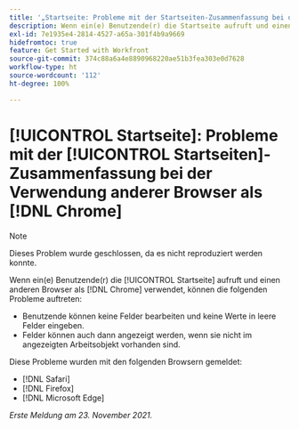 ```yaml
---
title: '„Startseite: Probleme mit der Startseiten-Zusammenfassung bei der Verwendung anderer Browser als Chrome“'
description: Wenn ein(e) Benutzende(r) die Startseite aufruft und einen anderen Browser als Chrome verwendet, können unterschiedliche Probleme auftreten.
exl-id: 7e1935e4-2814-4527-a65a-301f4b9a9669
hidefromtoc: true
feature: Get Started with Workfront
source-git-commit: 374c88a6a4e8890968220ae51b3fea303e0d7628
workflow-type: ht
source-wordcount: '112'
ht-degree: 100%

---
```


# [!UICONTROL Startseite]: Probleme mit der [!UICONTROL Startseiten]-Zusammenfassung bei der Verwendung anderer Browser als [!DNL Chrome]

>[!NOTE]
>
>Dieses Problem wurde geschlossen, da es nicht reproduziert werden konnte.


Wenn ein(e) Benutzende(r) die [!UICONTROL Startseite] aufruft und einen anderen Browser als [!DNL Chrome] verwendet, können die folgenden Probleme auftreten:

* Benutzende können keine Felder bearbeiten und keine Werte in leere Felder eingeben.
* Felder können auch dann angezeigt werden, wenn sie nicht im angezeigten Arbeitsobjekt vorhanden sind.

Diese Probleme wurden mit den folgenden Browsern gemeldet:

* [!DNL Safari]
* [!DNL Firefox]
* [!DNL Microsoft Edge]

_Erste Meldung am 23. November 2021._
